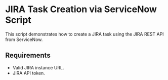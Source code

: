 # JIRA Task Creation via ServiceNow Script

This script demonstrates how to create a JIRA task using the JIRA REST API from ServiceNow.

## Requirements

- Valid JIRA instance URL.
- JIRA API token.